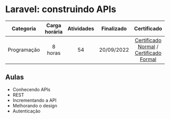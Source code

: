# Laravel: construindo APIs

Categoria | Carga horária | Atividades | Finalizado | Certificado |
:-:|:-:|:-:|:-:|:-:|
Programação | 8 horas | 54 | 20/09/2022 | [Certificado Normal](https://cursos.alura.com.br/certificate/d8f77f61-4649-4556-bd94-ea70e871baca) / [Certificado Formal](https://cursos.alura.com.br/user/rodineicosta/course/laravel-construindo-apis/formalCertificate)

## Aulas

- Conhecendo APIs
- REST
- Incrementando a API
- Melhorando o design
- Autenticação
